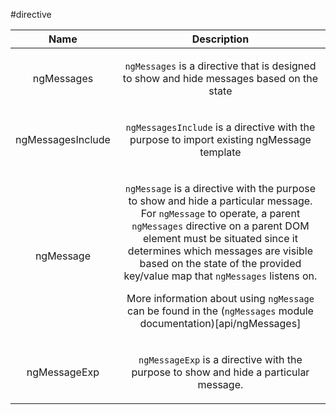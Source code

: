 
#directive

| Name | Description |
| :--: | :--: |
| ngMessages | <p><code>ngMessages</code> is a directive that is designed to show and hide messages based on the state</p>  |
| ngMessagesInclude | <p><code>ngMessagesInclude</code> is a directive with the purpose to import existing ngMessage template</p>  |
| ngMessage | <p><code>ngMessage</code> is a directive with the purpose to show and hide a particular message. For <code>ngMessage</code> to operate, a parent <code>ngMessages</code> directive on a parent DOM element must be situated since it determines which messages are visible based on the state of the provided key/value map that <code>ngMessages</code> listens on.</p> <p>More information about using <code>ngMessage</code> can be found in the (<code>ngMessages</code> module documentation)[api/ngMessages]</p>  |
| ngMessageExp | <p><code>ngMessageExp</code> is a directive with the purpose to show and hide a particular message.</p>  |

